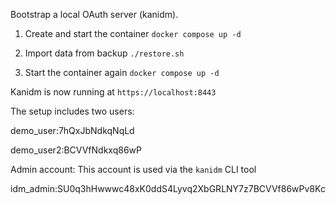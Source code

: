Bootstrap a local OAuth server (kanidm).

1. Create and start the container `docker compose up -d`

2. Import data from backup `./restore.sh`

3. Start the container again `docker compose up -d`

Kanidm is now running at `https://localhost:8443`

The setup includes two users:

demo_user:7hQxJbNdkqNqLd

demo_user2:BCVVfNdkxq86wP

Admin account: This account is used via the `kanidm` CLI tool

idm_admin:SU0q3hHwwwc48xK0ddS4Lyvq2XbGRLNY7z7BCVVf86wPv8Kc
